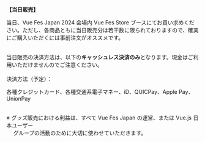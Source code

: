 <b>【当日販売】</b>

当日、Vue Fes Japan 2024 会場内 Vue Fes Store ブースにてお買い求めください。ただし、各商品ともに当日販売分は若干数に限られておりますので、確実にご購入いただくには事前注文がオススメです。

<br>
当日販売の決済方法は、以下の<b>キャッシュレス決済のみ</b>となります。現金はご利用いただけませんのでご注意ください。

<br>
<br>
決済方法（予定）：

各種クレジットカード、各種交通系電子マネー、iD、QUICPay、Apple Pay、UnionPay

<br>
※ グッズ販売における利益は、すべて Vue Fes Japan の運営、または Vue.js 日本ユーザー<br>
　 グループの活動のために大切に使わせていただきます。
